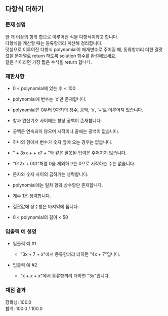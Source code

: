 ## 다항식 더하기

### 문제 설명

한 개 이상의 항의 합으로 이루어진 식을 다항식이라고 합니다.<br> 
다항식을 계산할 때는 동류항끼리 계산해 정리합니다.<br> 
덧셈으로 이루어진 다항식 polynomial이 매개변수로 주어질 때, 동류항끼리 더한 결괏값을 문자열로 return 하도록 solution 함수를 완성해보세요.<br> 
같은 식이라면 가장 짧은 수식을 return 합니다.

### 제한사항
* 0 < polynomial에 있는 수 < 100

* polynomial에 변수는 'x'만 존재합니다.

* polynomial은 0부터 9까지의 정수, 공백, ‘x’, ‘+'로 이루어져 있습니다.

* 항과 연산기호 사이에는 항상 공백이 존재합니다.

* 공백은 연속되지 않으며 시작이나 끝에는 공백이 없습니다.

* 하나의 항에서 변수가 숫자 앞에 오는 경우는 없습니다.

* " + 3xx + + x7 + "와 같은 잘못된 입력은 주어지지 않습니다.

* "012x + 001"처럼 0을 제외하고는 0으로 시작하는 수는 없습니다.

* 문자와 숫자 사이의 곱하기는 생략합니다.

* polynomial에는 일차 항과 상수항만 존재합니다.

* 계수 1은 생략합니다.

* 결괏값에 상수항은 마지막에 둡니다.

* 0 < polynomial의 길이 < 50

### 입출력 예 설명

* 입출력 예 #1

  - "3x + 7 + x"에서 동류항끼리 더하면 "4x + 7"입니다.

* 입출력 예 #2

  - "x + x + x"에서 동류항끼리 더하면 "3x"입니다.

### 채점 결과

정확성: 100.0<br>
합계: 100.0 / 100.0
